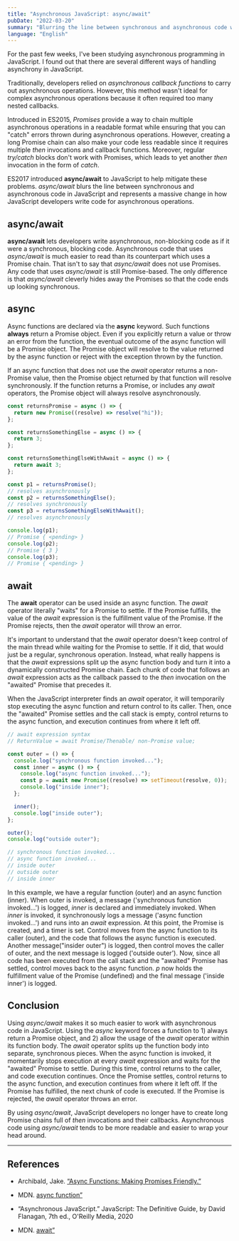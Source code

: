 ```yaml
---
title: "Asynchronous JavaScript: async/await"
pubDate: "2022-03-20"
summary: "Blurring the line between synchronous and asynchronous code with async/await"
language: "English"
---
```


For the past few weeks, I've been studying asynchronous programming in JavaScript. I found out that there are several different ways of handling asynchrony in JavaScript.

Traditionally, developers relied on _asynchronous callback functions_ to carry out asynchronous operations. However, this method wasn't ideal for complex asynchronous operations because it often required too many nested callbacks.

Introduced in ES2015, _Promises_ provide a way to chain multiple asynchronous operations in a readable format while ensuring that you can "catch" errors thrown during asynchronous operations. However, creating a long Promise chain can also make your code less readable since it requires multiple _then_ invocations and callback functions. Moreover, regular _try/catch_ blocks don't work with Promises, which leads to yet another _then_ invocation in the form of _catch_.

ES2017 introduced **async/await** to JavaScript to help mitigate these problems. _async/await_ blurs the line between synchronous and asynchronous code in JavaScript and represents a massive change in how JavaScript developers write code for asynchronous operations.

## async/await

**async/await** lets developers write asynchronous, non-blocking code as if it were a synchronous, blocking code. Asynchronous code that uses _async/await_ is much easier to read than its counterpart which uses a Promise chain. That isn't to say that _async/await_ does not use Promises. Any code that uses _async/await_ is still Promise-based. The only difference is that _async/await_ cleverly hides away the Promises so that the code ends up looking synchronous.

## async

Async functions are declared via the **async** keyword. Such functions **always** return a Promise object. Even if you explicitly return a value or throw an error from the function, the eventual outcome of the async function will be a Promise object. The Promise object will resolve to the value returned by the async function or reject with the exception thrown by the function.

If an async function that does not use the _await_ operator returns a non-Promise value, then the Promise object returned by that function will resolve synchronously. If the function returns a Promise, or includes any _await_ operators, the Promise object will always resolve asynchronously.

```javascript
const returnsPromise = async () => {
  return new Promise((resolve) => resolve("hi"));
};

const returnsSomethingElse = async () => {
  return 3;
};

const returnsSomethingElseWithAwait = async () => {
  return await 3;
};

const p1 = returnsPromise();
// resolves asynchronously
const p2 = returnsSomethingElse();
// resolves synchronously
const p3 = returnsSomethingElseWithAwait();
// resolves asynchronously

console.log(p1);
// Promise { <pending> }
console.log(p2);
// Promise { 3 }
console.log(p3);
// Promise { <pending> }
```

## await

The **await** operator can be used inside an async function. The _await_ operator literally "waits" for a Promise to settle. If the Promise fulfills, the value of the _await_ expression is the fulfillment value of the Promise. If the Promise rejects, then the _await_ operator will throw an error.

It's important to understand that the _await_ operator doesn't keep control of the main thread while waiting for the Promise to settle. If it did, that would just be a regular, synchronous operation. Instead, what really happens is that the _await_ expressions split up the async function body and turn it into a dynamically constructed Promise chain. Each chunk of code that follows an _await_ expression acts as the callback passed to the _then_ invocation on the "awaited" Promise that precedes it.

When the JavaScript interpreter finds an _await_ operator, it will temporarily stop executing the async function and return control to its caller. Then, once the "awaited" Promise settles and the call stack is empty, control returns to the async function, and execution continues from where it left off.

```javascript
// await expression syntax
// ReturnValue = await Promise/Thenable/ non-Promise value;

const outer = () => {
  console.log("synchronous function invoked...");
  const inner = async () => {
    console.log("async function invoked...");
    const p = await new Promise((resolve) => setTimeout(resolve, 0));
    console.log("inside inner");
  };

  inner();
  console.log("inside outer");
};

outer();
console.log("outside outer");

// synchronous function invoked...
// async function invoked...
// inside outer
// outside outer
// inside inner
```

In this example, we have a regular function (outer) and an async function (inner). When outer is invoked, a message ('synchronous function invoked...') is logged, _inner_ is declared and immediately invoked. When _inner_ is invoked, it synchronously logs a message ('async function invoked...') and runs into an _await_ expression. At this point, the Promise is created, and a timer is set. Control moves from the async function to its caller (outer), and the code that follows the async function is executed. Another message("insider outer") is logged, then control moves the caller of outer, and the next message is logged ('outside outer'). Now, since all code has been executed from the call stack and the "awaited" Promise has settled, control moves back to the async function. _p_ now holds the fulfillment value of the Promise (undefined) and the final message ('inside inner') is logged.

## Conclusion

Using _async/await_ makes it so much easier to work with asynchronous code in JavaScript. Using the _async_ keyword forces a function to 1) always return a Promise object, and 2) allow the usage of the _await_ operator within its function body. The _await_ operator splits up the function body into separate, synchronous pieces. When the async function is invoked, it momentarily stops execution at every _await_ expression and waits for the "awaited" Promise to settle. During this time, control returns to the caller, and code execution continues. Once the Promise settles, control returns to the async function, and execution continues from where it left off. If the Promise has fulfilled, the next chunk of code is executed. If the Promise is rejected, the _await_ operator throws an error.

By using _async/await_, JavaScript developers no longer have to create long Promise chains full of _then_ invocations and their callbacks. Asynchronous code using _async/await_ tends to be more readable and easier to wrap your head around.

---

## References

- Archibald, Jake. [“Async Functions: Making Promises Friendly.”][1]

- MDN. [async function”][2]

- “Asynchronous JavaScript.” JavaScript: The Definitive Guide, by David Flanagan, 7th ed., O'Reilly Media, 2020

- MDN. [await”][3]

[1]: https://web.dev/async-functions/
[2]: https://developer.mozilla.org/en-US/docs/Web/JavaScript/Reference/Statements/async_function
[3]: https://developer.mozilla.org/en-US/docs/Web/JavaScript/Reference/Operators/await
